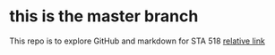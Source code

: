 # this is the master branch
This repo is to explore GitHub and markdown for STA 518
[relative link](day1.md)
